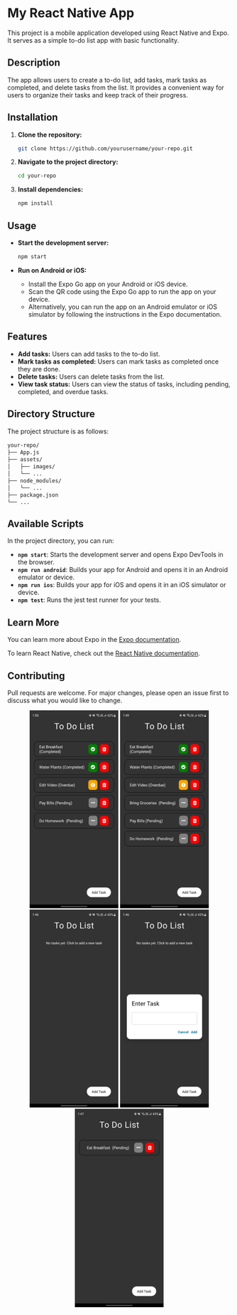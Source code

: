 # My React Native App

This project is a mobile application developed using React Native and Expo. It serves as a simple to-do list app with basic functionality.

## Description

The app allows users to create a to-do list, add tasks, mark tasks as completed, and delete tasks from the list. It provides a convenient way for users to organize their tasks and keep track of their progress.

## Installation

1. **Clone the repository:**

   ```bash
   git clone https://github.com/yourusername/your-repo.git
   ```

2. **Navigate to the project directory:**

   ```bash
   cd your-repo
   ```

3. **Install dependencies:**
   ```bash
   npm install
   ```

## Usage

- **Start the development server:**

  ```bash
  npm start
  ```

- **Run on Android or iOS:**
  - Install the Expo Go app on your Android or iOS device.
  - Scan the QR code using the Expo Go app to run the app on your device.
  - Alternatively, you can run the app on an Android emulator or iOS simulator by following the instructions in the Expo documentation.

## Features

- **Add tasks:** Users can add tasks to the to-do list.
- **Mark tasks as completed:** Users can mark tasks as completed once they are done.
- **Delete tasks:** Users can delete tasks from the list.
- **View task status:** Users can view the status of tasks, including pending, completed, and overdue tasks.

## Directory Structure

The project structure is as follows:

```
your-repo/
├── App.js
├── assets/
│   ├── images/
│   └── ...
├── node_modules/
│   └── ...
├── package.json
└── ...
```

## Available Scripts

In the project directory, you can run:

- **`npm start`**: Starts the development server and opens Expo DevTools in the browser.
- **`npm run android`**: Builds your app for Android and opens it in an Android emulator or device.
- **`npm run ios`**: Builds your app for iOS and opens it in an iOS simulator or device.
- **`npm test`**: Runs the jest test runner for your tests.

## Learn More

You can learn more about Expo in the [Expo documentation](https://docs.expo.dev/).

To learn React Native, check out the [React Native documentation](https://reactnative.dev/docs/getting-started).

## Contributing

Pull requests are welcome. For major changes, please open an issue first to discuss what you would like to change.

<div align="center">
  <img src="./assets/ss/ss%20(1).jpg" alt="Image Alt Text" width="200"/>
  <img src="./assets/ss/ss%20(2).jpg" alt="Image Alt Text" width="200"/>
  <img src="./assets/ss/ss%20(3).jpg" alt="Image Alt Text" width="200"/>
  <img src="./assets/ss/ss%20(4).jpg" alt="Image Alt Text" width="200"/>
  <img src="./assets/ss/ss%20(5).jpg" alt="Image Alt Text" width="200"/>
</div>
